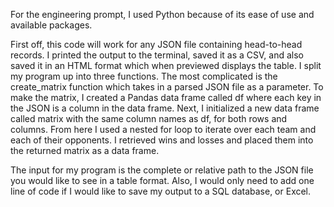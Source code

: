 
For the engineering prompt, I used Python because of its ease of use and available packages.

First off, this code will work for any JSON file containing head-to-head records. I printed the output to the terminal, saved it as a CSV, and also saved it in an HTML format which when previewed displays the table.
I split my program up into three functions. The most complicated is the create_matrix function which takes in a parsed JSON file as a parameter. To make the matrix, I created a Pandas data frame called df where each key in the JSON is a column in the data frame. Next, I initialized a new data frame called matrix with the same column names as df, for both rows and columns.
From here I used a nested for loop to iterate over each team and each of their opponents. I retrieved wins and losses and placed them into the returned matrix as a data frame.

The input for my program is the complete or relative path to the JSON file you would like to see in a table format. Also, I would only need to add one line of code if I would like to save my output to a SQL database, or Excel. 
